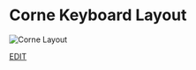 # Corne Keyboard Layout

![Corne Layout](https://github.com/user-attachments/assets/04e93999-772e-4fb5-96d1-8c79f1a5996a)


[EDIT](https://viewer.diagrams.net/?tags=%7B%7D&lightbox=1&target=blank&highlight=0000ff&edit=_blank&layers=1&nav=1#R%3Cmxfile%3E%3Cdiagram%20id%3D%22jFhxyNrycBfazjdmwsJS%22%20name%3D%22Page-1%22%3E7V1bl5pKFv4t58E158xaZnERL49ttyYnSad70rmelyxaUUmQMkjf5mF%2B%2B1BQINQu0FZkYxd5SEsBhfLt67d3QUs%2FXz6%2B9szV4pJMLaelKdPHln7R0jS1o3aCP3TkiY1o3X40MvfsKRvbDNzY%2F7XYoMJG7%2Byptc4c6BPi%2BPYqOzghrmtN%2FMyY6XnkIXvYjDjZq67MObuishm4mZiOBQ77ak%2F9RTTa13qb8TeWPV%2FEV1a7g2jP0owPZhOvF%2BaUPKSG9FFLP%2FcI8aNPy8dzy6F3L74v0XnjnL3JF%2FMs19%2FlhN9XVz3l3Zpc3N69W1jD0W%2Fyz%2Bs2m%2BXedO7YD%2F4P%2B7b%2BU3wLHha2b92szAndfghwbunDhb90gi01%2BGiuV9GNn9mPVnCt4Yy4PgNS7bHtsbm0HSoDXyxvarpmfBi7isq2z4lDvPCq%2Btl4ODgPT7cdJzWu9%2FVRh4575M6d0guGZ8O7Ef80y%2FOtx9QQuzuvLbK0fO8pOITtbWsdBhUTVk1h2w8b5ONDFinQ4zGTydo8mXoDR%2FCBIfIMdDSAzleJ0VGy6KgDZHR0gM5IXnTULodOHxmdDkDno8ToaDXTHQOg80ledPo1cztdAM6ZvOCAoKCDjE4PoHMjMTpcUKDpyOj0AToX8qLDBwVJLoSFzgCgM5YYHQ1Pd67WD1dXzvRy9nvxbt59M%2F%2Fy4LhttQ%2FAsKZBNs42iecvyJy4pjPajKbuixJsbY55T8iK3ayflu8%2FMYjMO59kAZ2a60VyX61H2%2F%2BW%2BvydzvvKYFsXj%2Bwy4cYT28jFYk3uvAn7IT9%2BXH6dr1f3b8n4y%2Bx65uivF6M4%2B%2FZNb275RTeG2Xx6Nwqh9SzH9O37LHdRuhbF3ExKjV7Lq0Z89IYdH6iQ0%2FlHXnRA%2BIadl6qQ1PkmMTx8%2FNbDhgeyOufywgMCuC42PJDW%2BSIxPHwEh649kNcZygsPHxlU6HqE4Wa3A7CoIL4ObqD39I2dH26kgmq6uYmqw604rF77HvllpZBSh2fqSEuw4YLhrRG4WGBZZL01BGcFyQNC7vDUM88zn1IHrIjt%2BuvUzNd0ICVDvawMdRSuyMcfr%2FUPPGGQPSH4EH3njdglP%2F4AOwFJrJbWdXwK%2B8p0MzLa%2FX1HS6TDQOv8tunYc7eln4VHmJ4fSoMSWpT2OjIpdJ9LmF0JPk8CsfDbk0iO6E5vfvtn8BuDb67Ef%2F6KDqUmoz1jpiW8humu22vLs2epAx6YrkYX8pamE%2B6Mv2fwac7%2Bhj%2BIniP8QeFk61Bt6FSasXoUTxQIfb%2FbGg7iGYNbHk2avVAwHN28ePhAu%2BsRP5Bs4tL9RtYOa8redngW%2FoN2ONHurB3eZgUOs9CDrOzr2OyhCunD79L6TxDdYNdFVEgffpYXHb7gi11SjKUlhc7f0qIDmiWwaQ8NslJX8qLTqZvuQFLqWl50EOvx4txDAVhg1UXi4sdx6yJMGhHqIluStAyMJeRBGmQb30irdyDew66kaJBsfCsvOjwVjJ0raZBrfCctOqCOgt1pocEmsvfyosMXIdF1R8C%2FhQRXSEWdIkqMGLyYBChZ3pECQXSHBOmhD6cJ1zHCBfQUF9JDl%2FKiw4cL2KXJ2ORmSg6U%2FG9pXXNJYXBKYc1PFTAQQWCX%2BnXIGL1Kw1VOkeNk4eJDCnT9ghQSnZCGFPL22IIIAttH6TBpisuHt3Hh8GI0Pvv8%2FlOqrHibW1PMskxbYC1CjQP3OaiVgFOb06ZN41MKqGSsEtIvH6jcCrmw0q32jMjPqf34w2CQV%2B9OjCubcW3NiRWM39mUZVuSnzZ%2FBOdD2ai5Wjn0vOi7POtUl%2Fhk65mbb8%2FuAleLj%2Fbdm55tBn8nJl0szh%2FiWH6QKYRdA7Y7h%2FvDfgM7kG6X1foVVp%2BP9vie6a5nwfHxma7VymtG2Ez6QLxp9pLJrO0H6%2FaXHUxMZ4%2FK3m0mffDqU2tCPFadz15%2B5hDT5wen9nrlmAxk23Vsl6Lzh71cEc83XdZFcGgDg1bUwHDeOutW3MCQbljQ0RLRbAfD1JqZd%2BGvdcxbyxmak1%2FzcIL4AAZatDeQFsvj9pRh7lTO3ukV0kVCawcT29HNs%2Ftu047EqArvVJeMZhzHG%2B3altI9FjqCBR%2F7OSPNYD4o%2FeElOKMttnOSiNHmQN2c3Q4mvfRQCTZ2iGhj99c5JfxXlo1NT7ivlaXaak9M54xd6pb4PlmWo99qH8%2F6CuutPRXIQZWNwcnGno3B47NuX9lUnJ%2FbGCw2eTuvzdM7YrCP2xiscnRNp1Pc56t3Dztejb1LWX3BhXdd4GhWQvNII9n2ItWQG7LCRqFNfp7L2rFT%2BJScFW4bs%2FFcD5UMr%2Fb1WvvSR1lnlJiZ3ACwHUredu%2BUzJTnBktwMryPqTCGFK91Rmli2tfHJP1OSY%2FT93iS3H4nQRDSPyvdLxk7%2BiUDxy0ZRkbsjE4VXmMPrqw2q0k2llPNtZzPNMG5E91cn%2BOtIWnzi0gOyNHzFpEkGrdlEQmnmYdF8%2Fp%2BlvZ4j9HIX1y1swQpORJ0fnZ9s0WEpvb9QZco7bt%2Bvfp4sV3cw69bfjKs7r9CCqP2y8X62A3PojRA0hIieIJFF70dXVTplRYdLg83KlzKIUYHtpTLiw7fhWRUWH8XowNbyiVGR6ub7ogSCVnR6dfN7cCOckhbS4MOiAoq7E0WwwOzDomVhw8LuthJoaB1XJcXHj4u6KJnPLB3HD6sRx54tJppj6AX2ZAXHj4ywHY9wtZjWcEBgQF2yqM3CWlBXFBh274YnSYhLQgLKlwDI0anSUgLogJ03YEZqbzo8EEButuBCY%2B04ADNweZydJjuyAsOz1Fjs6DxxA04cFUsegGh05RGc9fA4mtOk4jmLn1F9zkdmOl0pUUHRATYHE4HZjo9edHh81Bs%2FrMDMx34riZZ0AEcDnbxoANLbwN50eH5T3TdgYkobIU%2FCXSqeMYWviNqUtP8KAE7%2BzGa1DQ%2FSMCmQ40mNc2PEbArCUaTmuaHCOia05RI8wMCdJ8jqpByj8z68PlyOPqI98QssArKVIpXJHIwJ%2BupSgCQf3qJIUiPqn2UVrdRr%2Fz%2BkAG2Z%2Bo2HQj5%2FSEDAxudpgMhvz9kgJ2sdpsOhPz%2BEHzdES3ElRUd%2FjWT6G4H0nJ%2FyIsOeCOVgl2u6wp4uPhiUiLERwbYxe44ac5Yt2ZNyQYg7MS1J%2BLjmlUlNdIgESfXrCupjw%2FqNcRBUYiAnf30GuYgPz5QFezCd6%2BhDvKjA1XB7hrpNdxBfmxQA%2B1pyIOCyADd9TRdIrldIujUTiwtaXDod1L%2BJy9GfHKKzY32YXL6b2nRAdwOtnnrw8y0HWz%2BkBchvmqKrj%2BC1JT%2BH1yv3OdYnhRKdSsy9PN7R3KfTEzv4ok%2FWn73p8FTCq7OLybBj6ZUHV2I93i8tlxCrDdCXBxuqjq6vxSxHY0Qp4RYbYS4OCpXdfSwPP%2FJ7o0Qh0KsNUJcnLjUwBLDxpt%2FRTKSYHqK6UsVi%2BPwK6L9hvfMj9TRWem4oaFBRxCCold0BoJ%2BHIM6uVbvRG3eMYIs9LroAHKfLSNk1noX8sIEmj%2FQtUlAgBphsNl79oujXw5MtSuUBoLS%2BKT8Hir0F68HEtLgk99Epavo%2BDRdVAVdVDp2QqQqTRtVQRtVDfSn6aPK76OqgfuBbNC57zmlQqSfEkQwRMCu%2F6kKJH2uVr7EEIEoAZtTVWMzm1aj5VReiGCggJ4IqZD%2BuVnMJFYjGCzgq5GA%2B2mChdo4IrXhEgoChQ56LqQ2XEJRlIC93lRVGy6hKETAXrCtqg2XUBQe4OtPwyXkhwc1cD8wT732rPtSIVJOCCKoQeh0T%2FwFUhB9cZZx09bUvm%2Fl9rBtusBUJacL7II8uKkGsHC68vu%2FTksGgJdDZ2Q1mAiXKAOfV40EbGljRTfUsdtMScAH67FcKuSkIAKcL76SwlT78s635IWofqUTTZBtGyNpA1LYjolv54Qrp6I29%2Bh%2FedHiF6SjJ3caTL7%2FlBYesCIdnRvRYO79l7zw8MvR8bUH1vGvHfOprKj%2B2rxbW8cP7AdVyUAlq0XwCzYaZGRiEOn9O0gk3gRfMiUR0XynnOtRpO2J6Zwx2Vja0ymd%2BijBET5bFzeQpy3G64y9aEidnUkddPuvQ1JHiGZDz2ylZ9BDLR3SM6VZ7ZE7bYz23rQQvppDWmgcN81I2MMEQq4auNUdXld1Obr4%2B6wub6uamd2%2B%2BG1V5z3dEL2tSgn%2FlYMg%2F7YqNYEG7XVVmqCZE0B48%2F1yePW%2BLhiqwzN1pIkwTPZwGB7zjWN9gQetGkKYDo%2FjBlAJ7SRsVkN%2FrZ8m6BaQ2ZXBfjX012Jqgm4BefEBSR%2F6O2U3v6LBR9CvVgP9ESVysuLDh%2Br4HkhQYx83McIGoR52iV0TlNjHEqsQCBF62H0qmqDEPi73JWQnhRAIEnrYhIQmqKuPy30L2WkhxIcJNdAhWFofl%2FsaspNCiA8UauCGBGxCV16AYKCAnwkJyISexAiBQAF7aa8mKDeP%2B%2FIiBAMF7AXymqCEPB5IjBAIFPB1CPIJ4zh6kREiECmg%2ByFBffZgeDzim75NaHVbNU4ZrgEHVx898hYUa4efntszqee0Wpy%2F%2F1hBr80pSQCkaNE5QP3IS%2FJPCh5Q4UBn0PUjr8g%2FJXhggRDf3R15Qf5JwQNK7PjaA3kLeeGpX%2F1Jh6RFedGH0sQexbEHPq0Yz3wU%2FNUG%2F%2BLgBp%2F370DCpTz8tQb%2F4ugJvzLXgXROefjrDf7F4VkN9B%2BSReXh33lJ%2BFeyXLMGAcGRn994SvoK4zX0bLfTcEUF4RR6daTTcEUF0Q56ebHTcEUFwQi%2B9jRcUUFogO978p%2FkkKw8G3%2F%2BcP7p76sPdVmVdtFXlB7FHaxKS%2FZwUB9zVVrgsSCIFS9Li7X85JUMBORZiKfWzLwLZdAxby1naE5%2BzcMJ4gNc4lrJXuJNLY%2FbU4YAqLwE9NFTfuPwFTv74p3Cld3jLKSpNoPwDdtTc70otfwP0NgxAe8eDw1IwDTqKFRH%2FjELt8T3ybKkVIL3tjVQ08PbeCpQ03aopwD7shUXwIOvt0dIxNP39aTbrJIHO2G0Wf34cfl1vl7dvyXjL7PrmaO%2FXozagr7SUs1sxU8OBFAIAHtGW2mFrKMQHegD30qLDmC1sMERPsA29OTrlem2RAWCSfBr%2FfYkul20RODNb%2F9Ue8FM9O3caj%2F%2BMBj8Fd40JawozBg69ITkGblsxrU1J1YwfmcH%2F1lL8tPmj4im5EfN1cqh50Xf5VmnusQnW8%2FcfPtNPUSLH3zFdkS3h%2B5xibc0ndS%2Be9OzzeDvxFyt4SGO5QfutB3c5ontzuH%2BQMj8th2IH5UsujO5cLjH90x3PQuOj89kWY0SqlI4reB7PQSxV%2FaSyaztB%2Bv2lx1MTGePwrs2k0p49ak1IR5zZ9nLzxxi%2Bvzg1F6v6MNCw2HbdWyXwvaHvVwRzzddVlbiCkzj9FMBI2ksv8SkVfYgsYoy2nKdR4WkrtA8wSVW1nRuxaAEwrMgc%2BKazmgzOswST5tj3hOyYlj8DHTviUmAeRdYgoy8BDfLe%2FqW3vhOJ3tlxJsXj2zyaOsp3nq0%2FW%2Bpz6mzgq3NSXQjPif6ffRHFUMW3ANy502sgnvFqhO%2B6c0tf5vJhyLgWU6g0PfZ7yECNDz1zPPow3%2BTA1bEdv11auZrOpCWrH5GsJgf3MhGNOFGUpJvtr%2FwwHLN6Ob8kDTLqMpW8FRJGard2Uuzy8ixhOAco1pT4UIWYeosSIwPw4xf0KJU%2BHxIMWovpYhzGt6YZzSVCluKxb6jqS%2BUQ2gelkXyjBm%2BXByB6K4TYXYYXDxhhm7GS6Cf67yKtFSn29OxwXopTXsn6XOrbNoUw394LaKEUhFqrrKrCh4tWTFeSuffiwp78FXz8By2KtXMKeWWgAoPCrquHiFFrTIUrYRZ4ENS9CCne3gCcepebue04Giq061FV0q97FkNUGmCD0zOrYNdA%2Bu%2BlHUNLyr4rIFcnHigUy3n1qlwAYwYLtECi3o616NFOLuCcDRf2qtFmFle322pkQ4%2BOg0tvXstGN2g9eATqmvcnJO%2FRCz6FaW04PQYVZ%2FuwSlabld5F46WabsB%2B%2BO3G27bv1nylp3wOH08vfw3HlK1bMVtnHTPpokwXusH31BKm4BKeUPpcXuDEgEt9tPbBLtUD97esdB8PBcBH%2BldidGZBnJNHja%2BOxgZ2%2FSrV2hcSmncAzqtKhxWkfFiR3FwlaHN%2BS3nq5ao35x2C7dj4QofSUONThSi8rq9X%2FO6EvWIx39eTtv6Q%2BqupdrA8%2B7a86zp9mcHaUbOs4NaI63V77aGRq4hzmn8ToZXZdjs56wcea5tzonhd16pzr0Dt8xA%2F4hGPNj0CIV6YzECBBaXZGrRI%2F4P%3C%2Fdiagram%3E%3C%2Fmxfile%3E)
